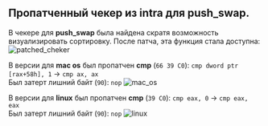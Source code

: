 ## Пропатченный чекер из intra для push_swap.
В чекере для **push_swap** была найдена скратя возможность визуализировать сортировку. После патча, эта функция стала доступна:
![patched_cheker](https://user-images.githubusercontent.com/83474704/147847400-34957502-375d-42a3-ba8f-6cf27e8e29d3.JPG)


В версии для **mac os** был пропатчен **cmp** (`66 39 C0`): `cmp dword ptr [rax+58h], 1` -> `cmp ax, ax`  
Был затерт лишний байт (`90`): `nop`
![mac_os](https://user-images.githubusercontent.com/83474704/147847114-992542e2-47e5-4f90-876a-7909e7d1bb21.JPG)


В версии для **linux** был пропатчен **cmp** (`39 C0`): `cmp eax, 0` -> `cmp eax, eax`  
Был затерт лишний байт (`90`): `nop`
![linux](https://user-images.githubusercontent.com/83474704/147847352-d2fbe156-4bf6-4b7a-b8aa-a2679b2b7142.png)
